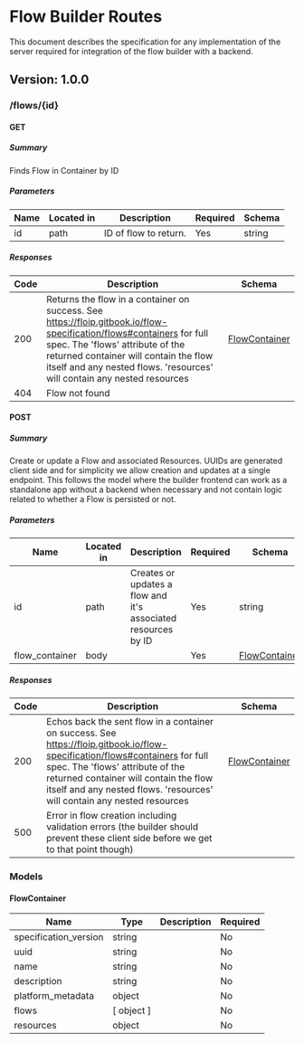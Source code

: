 # Flow Builder Routes
This document describes the specification for any implementation of the server required for integration of the flow builder with a backend.

## Version: 1.0.0

### /flows/{id}

#### GET
##### Summary

Finds Flow in Container by ID

##### Parameters

| Name | Located in | Description | Required | Schema |
| ---- | ---------- | ----------- | -------- | ---- |
| id | path | ID of flow to return. | Yes | string |

##### Responses

| Code | Description | Schema |
| ---- | ----------- | ------ |
| 200 | Returns the flow in a container on success. See <https://floip.gitbook.io/flow-specification/flows#containers> for full spec. The 'flows' attribute of the returned container will contain the flow itself and any nested flows. 'resources' will contain any nested resources | [FlowContainer](#flowcontainer) |
| 404 | Flow not found |  |

#### POST
##### Summary

Create or update a Flow and associated Resources. UUIDs are generated client side and for simplicity we allow creation and updates at a single endpoint. This follows the model where the builder frontend can work as a standalone app without a backend when necessary and not contain logic related to whether a Flow is persisted or not.

##### Parameters

| Name | Located in | Description | Required | Schema |
| ---- | ---------- | ----------- | -------- | ---- |
| id | path | Creates or updates a flow and it's associated resources by ID | Yes | string |
| flow_container | body |  | Yes | [FlowContainer](#flowcontainer) |

##### Responses

| Code | Description | Schema |
| ---- | ----------- | ------ |
| 200 | Echos back the sent flow in a container on success. See <https://floip.gitbook.io/flow-specification/flows#containers> for full spec. The 'flows' attribute of the returned container will contain the flow itself and any nested flows. 'resources' will contain any nested resources | [FlowContainer](#flowcontainer) |
| 500 | Error in flow creation including validation errors (the builder should prevent these client side before we get to that point though) |  |

### Models

#### FlowContainer

| Name | Type | Description | Required |
| ---- | ---- | ----------- | -------- |
| specification_version | string |  | No |
| uuid | string |  | No |
| name | string |  | No |
| description | string |  | No |
| platform_metadata | object |  | No |
| flows | [ object ] |  | No |
| resources | object |  | No |

